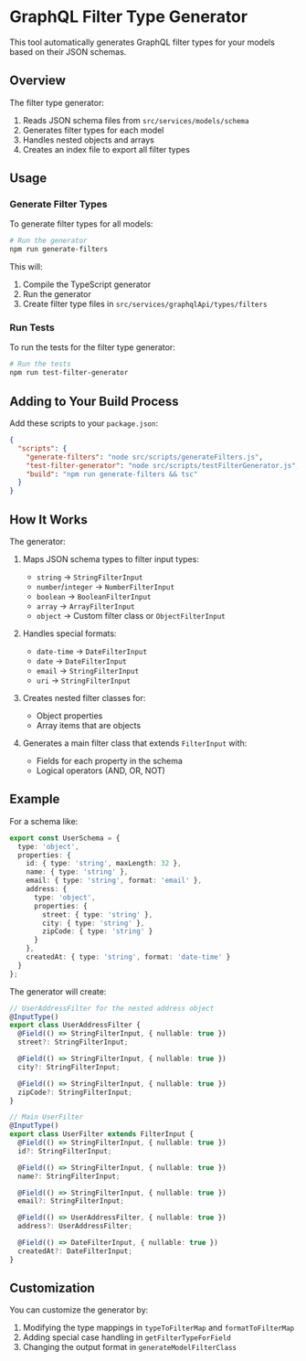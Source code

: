 # GraphQL Filter Type Generator

This tool automatically generates GraphQL filter types for your models based on their JSON schemas.

## Overview

The filter type generator:

1. Reads JSON schema files from `src/services/models/schema`
2. Generates filter types for each model
3. Handles nested objects and arrays
4. Creates an index file to export all filter types

## Usage

### Generate Filter Types

To generate filter types for all models:

```bash
# Run the generator
npm run generate-filters
```

This will:
1. Compile the TypeScript generator
2. Run the generator
3. Create filter type files in `src/services/graphqlApi/types/filters`

### Run Tests

To run the tests for the filter type generator:

```bash
# Run the tests
npm run test-filter-generator
```

## Adding to Your Build Process

Add these scripts to your `package.json`:

```json
{
  "scripts": {
    "generate-filters": "node src/scripts/generateFilters.js",
    "test-filter-generator": "node src/scripts/testFilterGenerator.js",
    "build": "npm run generate-filters && tsc"
  }
}
```

## How It Works

The generator:

1. Maps JSON schema types to filter input types:
   - `string` → `StringFilterInput`
   - `number`/`integer` → `NumberFilterInput`
   - `boolean` → `BooleanFilterInput`
   - `array` → `ArrayFilterInput`
   - `object` → Custom filter class or `ObjectFilterInput`

2. Handles special formats:
   - `date-time` → `DateFilterInput`
   - `date` → `DateFilterInput`
   - `email` → `StringFilterInput`
   - `uri` → `StringFilterInput`

3. Creates nested filter classes for:
   - Object properties
   - Array items that are objects

4. Generates a main filter class that extends `FilterInput` with:
   - Fields for each property in the schema
   - Logical operators (AND, OR, NOT)

## Example

For a schema like:

```typescript
export const UserSchema = {
  type: 'object',
  properties: {
    id: { type: 'string', maxLength: 32 },
    name: { type: 'string' },
    email: { type: 'string', format: 'email' },
    address: {
      type: 'object',
      properties: {
        street: { type: 'string' },
        city: { type: 'string' },
        zipCode: { type: 'string' }
      }
    },
    createdAt: { type: 'string', format: 'date-time' }
  }
};
```

The generator will create:

```typescript
// UserAddressFilter for the nested address object
@InputType()
export class UserAddressFilter {
  @Field(() => StringFilterInput, { nullable: true })
  street?: StringFilterInput;

  @Field(() => StringFilterInput, { nullable: true })
  city?: StringFilterInput;

  @Field(() => StringFilterInput, { nullable: true })
  zipCode?: StringFilterInput;
}

// Main UserFilter
@InputType()
export class UserFilter extends FilterInput {
  @Field(() => StringFilterInput, { nullable: true })
  id?: StringFilterInput;

  @Field(() => StringFilterInput, { nullable: true })
  name?: StringFilterInput;

  @Field(() => StringFilterInput, { nullable: true })
  email?: StringFilterInput;

  @Field(() => UserAddressFilter, { nullable: true })
  address?: UserAddressFilter;

  @Field(() => DateFilterInput, { nullable: true })
  createdAt?: DateFilterInput;
}
```

## Customization

You can customize the generator by:

1. Modifying the type mappings in `typeToFilterMap` and `formatToFilterMap`
2. Adding special case handling in `getFilterTypeForField`
3. Changing the output format in `generateModelFilterClass`
